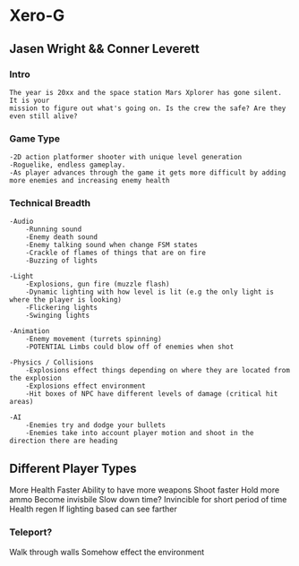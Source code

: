 # Xero-G <br>
## Jasen Wright && Conner Leverett<br>


### Intro
	The year is 20xx and the space station Mars Xplorer has gone silent. It is your 
	mission to figure out what's going on. Is the crew the safe? Are they even still alive?


### Game Type
	-2D action platformer shooter with unique level generation
	-Roguelike, endless gameplay.
	-As player advances through the game it gets more difficult by adding more enemies and increasing enemy health


### Technical Breadth
	-Audio
		-Running sound
		-Enemy death sound
		-Enemy talking sound when change FSM states
		-Crackle of flames of things that are on fire
		-Buzzing of lights
		
	-Light
		-Explosions, gun fire (muzzle flash)
		-Dynamic lighting with how level is lit (e.g the only light is where the player is looking)
		-Flickering lights
		-Swinging lights
		
	-Animation
		-Enemy movement (turrets spinning)
		-POTENTIAL Limbs could blow off of enemies when shot
		
	-Physics / Collisions
		-Explosions effect things depending on where they are located from the explosion
		-Explosions effect environment
		-Hit boxes of NPC have different levels of damage (critical hit areas)
	
	-AI
		-Enemies try and dodge your bullets
		-Enemies take into account player motion and shoot in the direction there are heading
		

## Different Player Types <br>
More Health 
Faster
Ability to have more weapons 
Shoot faster
Hold more ammo
Become invisbile
Slow down time?
Invincible for short period of time
Health regen
If lighting based can see farther
### Teleport?
Walk through walls
Somehow effect the environment



